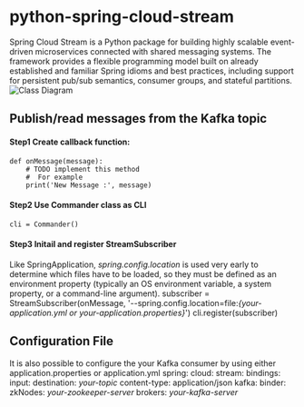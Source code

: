 # python-spring-cloud-stream
Spring Cloud Stream is a Python package for building highly scalable event-driven microservices connected with shared messaging systems. The framework provides a flexible programming model built on already established and familiar Spring idioms and best practices, including support for persistent pub/sub semantics, consumer groups, and stateful partitions.
![Class Diagram](https://github.com/superoutput/python-spring-cloud-stream/blob/master/documents/python-spring-cloud-stream_class_diagram.png)

## Publish/read messages from the Kafka topic
#### Step1 Create callback function:
    def onMessage(message):
        # TODO implement this method
        #  For example
        print('New Message :', message)

#### Step2 Use Commander class as CLI
    cli = Commander()

#### Step3 Initail and register StreamSubscriber
Like SpringApplication, *spring.config.location* is used very early to determine which files have to be loaded, so they must be defined as an environment property (typically an OS environment variable, a system property, or a command-line argument).
    subscriber = StreamSubscriber(onMessage, '--spring.config.location=file:*{your-application.yml or your-application.properties}*')
    cli.register(subscriber)
## Configuration File
It is also possible to configure the your Kafka consumer by using either application.properties or application.yml
    spring:
    cloud:
        stream:
        bindings:
            input:
                destination:  *your-topic*
                content-type: application/json
        kafka:
            binder:
            zkNodes: *your-zookeeper-server*
            brokers: *your-kafka-server*